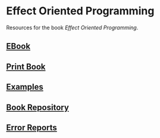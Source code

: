 # Effect Oriented Programming

Resources for the book *Effect Oriented Programming*.

## [EBook](https://leanpub.com/effect-oriented-programming)

## [Print Book]()

## [Examples](https://github.com/EffectOrientedProgramming/examples)

## [Book Repository](https://github.com/EffectOrientedProgramming/book)

## [Error Reports](https://github.com/EffectOrientedProgramming/examples/issues)
